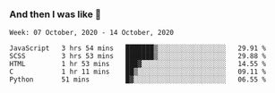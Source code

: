  ### And then I was like 🥱
<!--
**Mat2ja/Mat2ja** is a ✨ _special_ ✨ repository because its `README.md` (this file) appears on your GitHub profile.

Here are some ideas to get you started:

- 🔭 I’m currently working on ...
- 🌱 I’m currently learning ...
- 👯 I’m looking to collaborate on ...
- 🤔 I’m looking for help with ...
- 💬 Ask me about ...
- 📫 How to reach me: ...
- 😄 Pronouns: ...
- ⚡ Fun fact: ...
-->

<!--START_SECTION:waka-->
```text
Week: 07 October, 2020 - 14 October, 2020

JavaScript   3 hrs 54 mins   ███████▒░░░░░░░░░░░░░░░░░   29.91 % 
SCSS         3 hrs 53 mins   ███████▒░░░░░░░░░░░░░░░░░   29.88 % 
HTML         1 hr 53 mins    ███▓░░░░░░░░░░░░░░░░░░░░░   14.55 % 
C            1 hr 11 mins    ██▒░░░░░░░░░░░░░░░░░░░░░░   09.11 % 
Python       51 mins         █▓░░░░░░░░░░░░░░░░░░░░░░░   06.55 % 
```
<!--END_SECTION:waka-->
